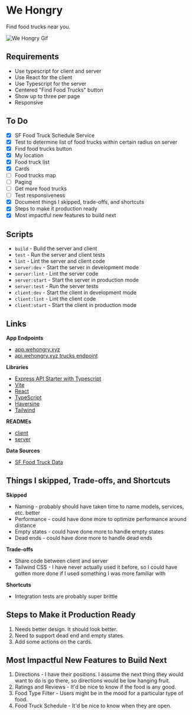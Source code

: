 # We Hongry

Find food trucks near you.

![We Hongry Gif](https://media.giphy.com/media/v1.Y2lkPTc5MGI3NjExZTAzc2VnZXh3OHpjdXA4bnVkNHYwenBidHZ0dm4yOGFwNmNmcHF6bSZlcD12MV9pbnRlcm5hbF9naWZfYnlfaWQmY3Q9Zw/whUGWqc3L8uZveDBx5/giphy.gif)

## Requirements

- Use typescript for client and server
- Use React for the client
- Use Typescript for the server
- Centered "Find Food Trucks" button
- Show up to three per page
- Responsive

## To Do

- [x] SF Food Truck Schedule Service
- [x] Test to determine list of food trucks within certain radius on server
- [x] Find food trucks button
- [x] My location
- [x] Food truck list
- [x] Cards
- [ ] Food trucks map
- [ ] Paging
- [ ] Get more food trucks
- [ ] Test responsiveness
- [x] Document things I skipped, trade-offs, and shortcuts
- [x] Steps to make it production ready
- [x] Most impactful new features to build next

## Scripts

- `build` - Build the server and client
- `test` - Run the server and client tests
- `lint` - Lint the server and client code
- `server:dev` - Start the server in development mode
- `server:lint` - Lint the server code
- `server:start` - Start the server in production mode
- `server:test` - Run the server tests
- `client:dev` - Start the client in development mode
- `client:lint` - Lint the client code
- `client:start` - Start the client in production mode

## Links

**App Endpoints**

- [app.wehongry.xyz](https://app.wehongry.xyz/)
- [api.wehongry.xyz trucks endpoint](https://api.wehongry.xyz/trucks?latitude=37.745156012803449&longitude=-122.403946659673494&radius=1&take=3&skip=0)

**Libraries**

- [Express API Starter with Typescript](https://github.com/w3cj/express-api-starter-ts)
- [Vite](https://vitejs.dev/)
- [React](https://reactjs.org/)
- [TypeScript](https://www.typescriptlang.org/)
- [Haversine](https://www.npmjs.com/package/haversine)
- [Tailwind](https://tailwindui.com/)

**READMEs**

- [client](./client/README.md)
- [server](./server/README.md)

**Data Sources**

- [SF Food Truck Data](https://data.sfgov.org/resource/jjew-r69b.json)

## Things I skipped, Trade-offs, and Shortcuts

**Skipped**

- Naming - probably should have taken time to name models, services, etc. better
- Performance - could have done more to optimize performance around distance
- Empty states - could have done more to handle empty states
- Dead ends - could have done more to handle dead ends

**Trade-offs**

- Share code between client and server
- Tailwind CSS - I have never actually used it before, so I could have gotten more done if I used something I was more
  familiar with

**Shortcuts**

- Integration tests are probably super brittle

## Steps to Make it Production Ready

1. Needs better design. It should look better.
2. Need to support dead end and empty states.
3. Add some actions on the cards.

## Most Impactful New Features to Build Next

1. Directions - I have their positions. I assume the next thing they would want to do is go there, so directions would
   be low hanging fruit.
2. Ratings and Reviews - It'd be nice to know if the food is any good.
3. Food Type Filter - Users might be in the mood for a particular type of food.
4. Food Truck Schedule - It'd be nice to know when they are open.
